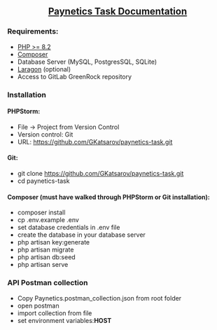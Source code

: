 ## <div align="center"><u>Paynetics Task Documentation</u></div>

### Requirements:
- [PHP >= 8.2](https://www.php.net/downloads.php)
- [Composer](https://getcomposer.org/download/)
- Database Server (MySQL, PostgresSQL, SQLite)
- [Laragon](https://laragon.org/download/index.html) (optional)
- Access to GitLab GreenRock repository
### Installation

#### PHPStorm:
- File -> Project from Version Control
- Version control: Git
- URL: https://github.com/GKatsarov/paynetics-task.git

#### Git:
- git clone https://github.com/GKatsarov/paynetics-task.git
- cd paynetics-task

#### Composer (must have walked through PHPStorm or Git installation):
- composer install
- cp .env.example .env
- set database credentials in .env file
- create the database in your database server
- php artisan key:generate
- php artisan migrate
- php artisan db:seed
- php artisan serve

### API Postman collection
- Copy Paynetics.postman_collection.json from root folder
- open postman
- import collection from file
- set environment variables:**HOST**
